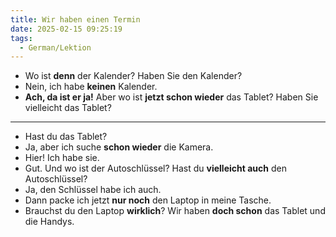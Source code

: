 ```yaml
---
title: Wir haben einen Termin
date: 2025-02-15 09:25:19
tags:
  - German/Lektion
---
```

- Wo ist **denn** der Kalender? Haben Sie den Kalender?
- Nein, ich habe **keinen** Kalender.
- **Ach, da ist er ja!** Aber wo ist **jetzt schon wieder** das Tablet? Haben Sie vielleicht das Tablet?
---
- Hast du das Tablet?
- Ja, aber ich suche **schon wieder** die Kamera.
- Hier! Ich habe sie.
- Gut. Und wo ist der Autoschlüssel? Hast du **vielleicht auch** den Autoschlüssel?
- Ja, den Schlüssel habe ich auch.
- Dann packe ich jetzt **nur noch** den Laptop in meine Tasche.
- Brauchst du den Laptop **wirklich**? Wir haben **doch schon** das Tablet und die Handys.
